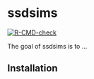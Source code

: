 
<!-- README.md is generated from README.Rmd. Please edit that file -->

# ssdsims

<!-- badges: start -->

[![R-CMD-check](https://github.com/poissonconsulting/ssdsims/actions/workflows/R-CMD-check.yaml/badge.svg)](https://github.com/poissonconsulting/ssdsims/actions/workflows/R-CMD-check.yaml)
<!-- badges: end -->

The goal of ssdsims is to …

## Installation
